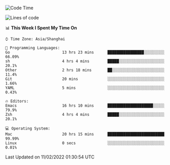 <!--START_SECTION:waka-->
![Code Time](http://img.shields.io/badge/Code%20Time-612%20hrs%2046%20mins-blue)

![Lines of code](https://img.shields.io/badge/From%20Hello%20World%20I%27ve%20Written-22%20Thousand%20lines%20of%20code-blue)

📊 **This Week I Spent My Time On** 

```text
⌚︎ Time Zone: Asia/Shanghai

💬 Programming Languages: 
Go                       13 hrs 23 mins      ████████████████░░░░░░░░░   66.09% 
sh                       4 hrs 4 mins        █████░░░░░░░░░░░░░░░░░░░░   20.1% 
Other                    2 hrs 18 mins       ██░░░░░░░░░░░░░░░░░░░░░░░   11.4% 
Git                      20 mins             ░░░░░░░░░░░░░░░░░░░░░░░░░   1.66% 
YAML                     5 mins              ░░░░░░░░░░░░░░░░░░░░░░░░░   0.43%

🔥 Editors: 
Emacs                    16 hrs 10 mins      ████████████████████░░░░░   79.9% 
Zsh                      4 hrs 4 mins        █████░░░░░░░░░░░░░░░░░░░░   20.1%

💻 Operating System: 
Mac                      20 hrs 15 mins      █████████████████████████   99.99% 
Linux                    0 secs              ░░░░░░░░░░░░░░░░░░░░░░░░░   0.01%

```


 Last Updated on 11/02/2022 01:30:54 UTC
<!--END_SECTION:waka-->
